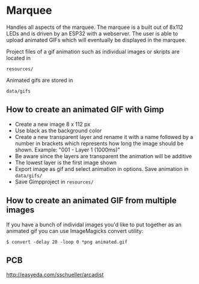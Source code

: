 # Marquee
Handles all aspects of the marquee. The marquee is a built out of 8x112 LEDs and is driven by an ESP32 with a webserver. The user is able to upload animated GIFs which will eventually be displayed in the marquee.

Project files of a gif animation such as individual images or skripts are located in
```
resources/
```
Animated gifs are stored in 
```
data/gifs
```

## How to create an animated GIF with Gimp
- Create a new image 8 x 112 px
- Use black as the background color
- Create a new transparent layer and rename it with a name followed by a number in brackets which represents how long the image should be shown. Example: "001 - Layer 1 (1000ms)"
- Be aware since the layers are transparent the animation will be additive
- The lowest layer is the first image shown
- Export image as gif and select animation in options. Save animation in `data/gifs/`
- Save Gimpproject in `resources/`

## How to create an animated GIF from multiple images
If you have a bunch of individal images you'd like to put together as an animated gif you can use ImageMagicks convert utility:
```
$ convert -delay 20 -loop 0 *png animated.gif
```

## PCB
http://easyeda.com/sschueller/arcadist